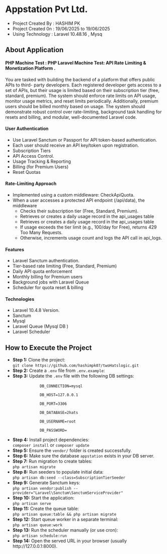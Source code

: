 # Appstation Pvt Ltd.
<ul>
    <li>Project Created By  : HASHIM PK  </li>
    <li>Project Created 0n  : 19/06/2025 to 19/06/2025 </li>
    <li>Using Technology    : Laravel 10.48.16 , Mysq  </li>
</ul>


<h2 style="font-weight: bold";>About Application</h2>
 <h4>PHP Machine Test : PHP Laravel Machine Test: API Rate Limiting &amp;
Monetization Platform . </h4> <p>You are tasked with building the backend of a platform that offers public APIs to third-
party developers. Each registered developer gets access to a set of APIs, but their
usage is limited based on their subscription tier (free, standard, premium). The system
should enforce rate limits on API usage, monitor usage metrics, and reset limits
periodically. Additionally, premium users should be billed monthly based on usage.
The system should demonstrate robust control over rate-limiting, background task
handling for resets and billing, and modular, well-documented Laravel code.</p>

<h4>User Authentication</h4>
<ul> 
<li>Use Laravel Sanctum or Passport for API token-based authentication.</li>
<li>Each user should receive an API key/token upon registration.</li>
<li>Subscription Tiers</li>
<li>API Access Control.</li>
<li>Usage Tracking &amp; Reporting</li>
<li>Billing (for Premium Users)</li>
<li>Reset Quotas</li>
</ul>
<h4>Rate-Limiting Approach</h4>
<ul>
  <li>Implemented using a custom middleware: CheckApiQuota.</li>
  <li>When a user accesses a protected API endpoint (/api/data), the middleware
    <ul>
      <li>Checks their subscription tier (Free, Standard, Premium). </li>
      <li>Retrieves or creates a daily usage record in the api_usages table</li>
      <li>Retrieves or creates a daily usage record in the api_usages table</li>
      <li>If usage exceeds the tier limit (e.g., 100/day for Free), returns 429 Too Many Requests.</li>
      <li>Otherwise, increments usage count and logs the API call in api_logs.</li>
    </ul>
  </li>
</ul>
<h4>Features</h4>
<ul>
  <li>Laravel Sanctum authentication.</li>
  <li>Tier-based rate limiting (Free, Standard, Premium)</li>
  <li>Daily API quota enforcement</li>
  <li> Monthly billing for Premium users</li>
  <li> Background jobs with Laravel Queue</li>
  <li>Scheduler for quota reset & billing </li>
</ul>

<h4>Technologies</h4>
<ul>
  <li>Laravel 10.4.8 Version.</li>
  <li>Sanctum </li>
  <li>Mysql</li>
  <li> Laravel Queue (Mysql DB ) </li>
  <li> Laravel Scheduler </li>
</ul>

<h2 style="font-weight: bold;">How to Execute the Project</h2>
<ul>
    <li><strong>Step 1:</strong> Clone the project:<br><code>git clone https://github.com/hashimpk07/twoHatslogic.git</code></li>
    <li><strong>Step 2:</strong> Create a <code>.env</code> file from <code>.env.example</code>:</li>
    <li><strong>Step 3:</strong> Update the <code>.env</code> file with the following DB settings:<br>
        <code>
            DB_CONNECTION=mysql<br>
            DB_HOST=127.0.0.1<br>
            DB_PORT=3306<br>
            DB_DATABASE=2hats<br>
            DB_USERNAME=root<br>
            DB_PASSWORD=
        </code>
    </li>
    <li><strong>Step 4:</strong> Install project dependencies:<br><code>composer install</code> or <code>composer update</code></li>
    <li><strong>Step 5:</strong> Ensure the <code>vendor/</code> folder is created successfully.</li>
    <li><strong>Step 6:</strong> Make sure the database <code>appstation</code> exists in your DB server.</li>
    <li><strong>Step 7:</strong> Run migration to create tables:<br><code>php artisan migrate</code></li>
    <li><strong>Step 8:</strong> Run seeders to populate initial data:<br><code>php artisan db:seed --class=SubscriptionTierSeeder</code></li>
    <li><strong>Step 9:</strong> Generate Sanctum keys:<br><code>php artisan vendor:publish --provider="Laravel\Sanctum\SanctumServiceProvider"</code></li>
    <li><strong>Step 10:</strong> Start the application:<br><code>php artisan serve</code></li>
    <li><strong>Step 11:</strong> Create the queue table:<br><code>php artisan queue:table && php artisan migrate</code></li>
    <li><strong>Step 12:</strong> Start queue worker in a separate terminal:<br><code>php artisan queue:work</code></li>
    <li><strong>Step 13:</strong> Run the scheduler manually (or use cron):<br><code>php artisan schedule:run</code></li>
    <li><strong>Step 14:</strong> Open the served URL in your browser (usually http://127.0.0.1:8000).</li>
</ul>
   

